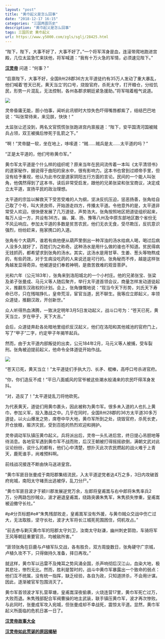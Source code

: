 ```yaml
---
layout: "post"
title: "黄巾起义是怎么回事"
date: "2018-12-17 16:15"
categories: "三国两晋历史"
description: "黄巾起义是怎么回事"
tags: 三国历史 黄巾起义
url: https://www.y5000.com/zgls/sglj/28425.html
---
```






“陛下，陛下，大事不好了，大事不好了。”一个将军浑身是血，连滚带爬地跑进宫殿，几位太监急忙来扶他，将军喊道：“我有十万火急的军情，必须速见陛下。”

**[汉灵帝](https://www.y5000.com/zgls/qh/21005.html)** 问道：“何事？”

“启禀陛下，大事不好，全国8州28郡36方太平道徒约有35万人发动了重大暴乱，他们喊着‘苍天已死，黄天当立’的口号，烧毁官府，杀死太守，打开粮仓，分给饥民，形势一片混乱，无法控制，各州各郡求朝廷紧急援助。”将军喘着粗气说道。

![](https://img.y5000.com/uploads/allimg/180205/8-1P205110315Q4.jpg)

灵帝昏庸无能，胆小怕事，闻听此讯顿时大惊失色吓得嘴唇都紫了，结结巴巴地说：“叫张常待来，来见朕，快快！”

太监张让还没到，两名文官慌慌张张跑进宫内禀报道：“陛下，安平国清河国被贼兵占领，双王被擒后惨死于乱箭之下。”

“啊！”灵帝腿一软，坐在地上，哆嗦道：“贼……贼兵是太……太平道的吗？”

“正是太平道的，他们号称黄巾军。”

黄巾军太平道是个什么样的组织呢？原来当年在民间流传着一本叫《太平清领书》的道家秘作，据说得于曲阳的泉水中，很有影响力。这本书也曾到过顺帝手里，但没有给予重视，他认为此书仅是道家阴阳五行方面的言论。民间的一个能人叫张角，他偶然得到了这本书，读后非常受启发，跟他的兄弟张梁和张宝商议，决定成立太平道，宣扬平民的政治理想。

太平道的宗旨以解救天下受苦受难的人为纲，坚决反抗压迫，惩恶扬善，张角给自己取了个号，叫大贤良师，开始游走四方，传播太平道。令他意外的是，太平道非常受人欢迎。很快便发展了几万道徒，声势浩大。张角按照地区把道徒组织起来，每万人设一方，共设有36方。幽、冀、扬、豫等八州及中原东部地区数个省份无不风云响应。参加太平道的多数是贫苦农民，他们无衣无食，受尽欺压，反抗意识强烈，纷纷赶来，拖家携口的入道。

张角有个大葫芦，谁若有病他便从葫芦里倒出一种浑浊的汤水给病人喝，喝过后病人没多久就好了，百姓们为之称奇。这种汤水是用什么做的谁也不知道。贫民得病无钱抓药，都希望求到张角的汤水。其实，这汤水是用甘草、生姜、葱头等物熬成的，有些药效，对于生病没吃药的人来说还是可行的。张角秘而不传，越是这样张角越发显得奇异。他被道徒们奉若神明，是救苦救难的观音菩萨。

光和六年（公元183年），张角来到洛阳城北的一个小村庄。他的兄弟张宝、张梁及弟子张曼成、马元义等人随后聚齐，举行太平道首领会议，商量怎样发动道徒起义，推翻东汉政权的计划。会上，张角慷慨地说：“现当今天下形势，刘氏天下寿命已尽，只在残喘挣扎，皇帝荒淫，宦官当道，民不聊生。我等应立即起义，率领众道徒，推翻汉政，开创新世。”

众人听得热血沸腾，一致决定明年3月5日发动起义，战斗口号为：“苍天已死，黄天当立，岁在甲子，天下大吉。”

会后，众道徒奔赴各处暗地里组织反汉起义，他们在洛阳和其他城池的官府门上，写了“甲子”二字，约定甲子年揭竿起兵。

然而，由于太平道内部叛徒的出卖，公元184年2月，马元义等人被捕，受车裂刑。张角被迫提前起义，他命令全体道徒开始作战。

![](https://img.y5000.com/uploads/allimg/180205/8-1P205110330Q9.jpg)

“苍天已死，黄天当立！”太平道徒们手执大刀、长矛、棍棒，高呼口号杀进官府。

“你，你们造反不成！”平日八面威风的官爷被这些潮水般涌来的农民吓得浑身发抖。

“对，造反了！”太平道徒乱刀将他砍死。

为代表黄天，道徒们用黄巾裹头，因此被称为黄巾军。很多未入道的人也扎上黄巾，参加义军，投入激战之中。几乎在同时，全国8州28郡的36方太平道30多万道徒，以火山爆发之势，席卷中华大地，黄巾军所到之处，烧毁官府，杀死长吏，开仓放粮，赈济灾民，受到百姓的热烈欢迎和拥护。

灵帝调动军队镇压黄巾起义。兵将派出后，灵帝一头扎进后宫，终日提心吊胆地等待消息。各地官军遇到黄巾军不战而败，后汉王朝被打得摇摇欲倒，满朝文武对此议论纷纷，说什么的都有，他们心中清楚，想扑灭此次农民燃起的战火难于上青天，鹿死谁手，尚难预料啊。

前线战况接连不断由快马送进皇宫。

“黄巾军匪目张曼成于南阳郡集结流民，入太平道逆党者达4万之多，3日内攻破首府宛城，南阳太守褚贡出逃被俘，乱刀分尸。”

“黄巾军匪目波才于颍川郡发展逆党万余，左郎将皇甫嵩与右中郎将朱隽率兵2万，分两路包抄贼众，波才避退皇甫嵩，绕路突袭朱隽军，朱隽损失惨重，皇甫嵩被迫撤守长社。”

#p#分页标题#e#“朱隽残部败走，皇甫嵩军没有外援，与黄巾贼众交战中伤亡过大，无法取胜，坚守长社，波才大军将长江城死死围困住，伺机攻占。”

“前去参与剿灭黄巾军的阳郡太守刘卫，汝南太守赵谦，幽州刺史郭勋，车骑将军王风等朝廷重要官员，均被敌所害。”

“匪领张角在巨鹿与卢植军队交战，各有胜负，双方周旋数日，张角硬守广宗城，卢植久攻不下，只得做持久准备，择日再攻。”

就这样，黄巾军以迅雷不及掩耳之势风涌全国，杀声响彻后汉江山，血染大地，极其悲壮，惨烈无比。然而，胜利是暂时的，战斗中黄巾军暴露出一个致命的弱点：他们互不统属，没有统一指挥，缺乏经验，各自为政，只知道拼杀，不会用计谋。因此，逐渐被官军包围消灭了。

黄巾军首领波才军扎营草塘，皇甫嵩深夜偷袭，火烧连营17里，黄巾军死亡过万，大败而退。朱隽残部配合军阀曹操的地主武装，联手镇压黄巾军，波才再次惨败。与此同时，张曼成军攻入宛城，但张曼成却不幸战死，震惊太平道。显然，黄巾军起义所面临的危机日甚一日了。

**[汉灵帝故事大全](https://www.y5000.com/zgls/qh/21005.html)**

[**汉灵帝如此荒诞的原因揭秘**](https://www.y5000.com/yszt/3767.html)
